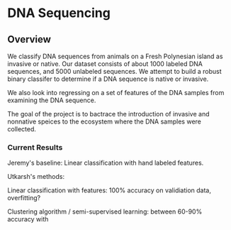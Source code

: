 # DNA Sequencing

## Overview

We classify DNA sequences from animals on a Fresh Polynesian island as invasive or native. Our dataset consists of about 1000 labeled DNA sequences, and 5000 unlabeled sequences. We attempt to build a robust binary classifer to determine if a DNA sequence is native or invasive.

We also look into regressing on a set of features of the DNA samples from examining the DNA sequence.

The goal of the project is to bactrace the introduction of invasive and nonnative speices to the ecosystem where the DNA samples were collected.

### Current Results

Jeremy's baseline: Linear classification with hand labeled features.

Utkarsh's methods:

Linear classification with features: 100% accuracy on validiation data, overfitting?

Clustering algorithm / semi-supervised learning: between 60-90% accuracy with 

